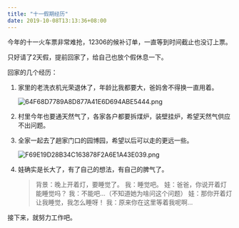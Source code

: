 ```yaml
---
title: "十一假期经历"
date: 2019-10-08T13:13:36+08:00
---
```


今年的十一火车票非常难抢，12306的候补订单，一直等到时间截止也没订上票。

只好请了2天假，提前回家了，给自己也放个假休息一下。

回家的几个经历：

1. 家里的老洗衣机光荣退休了，年龄比我都要大，爸妈舍不得换一直用着。
   
    ![64F68D7789A8D877A41E6D694ABE5444.png](https://i.loli.net/2019/10/08/SkRx5uFwQ8Cliyq.jpg)

2. 村里今年也要通天然气了，各家各户都要拆煤炉，装壁挂炉，希望天然气供应不出问题。

3. 全家一起去了趟家门口的园博园，希望以后可以走的更远一些。
   
   ![F69E19D28B34C163878F2A6E1A43E039.png](https://i.loli.net/2019/10/08/wfUv5Kb1LGEdNHc.jpg)

4. 娃确实是长大了，有了自己的想法，有自己的脾气了。

    > 背景：晚上开着灯，要睡觉了。
    > 我：睡觉吧。
    > 娃：爸爸，你说开着灯能睡觉吗？
    > 我：不能吧...（不知道她为啥问这个问题）
    > 娃：那你开着灯让我睡觉，我怎么睡呀！
    > 我：原来你在这里等着我呢啊...

接下来，就努力工作吧。